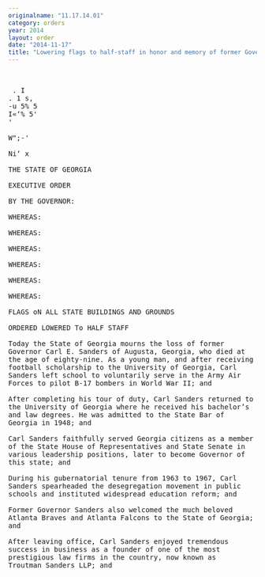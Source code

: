 ```yaml
---
originalname: "11.17.14.01"
category: orders
year: 2014
layout: order
date: "2014-11-17"
title: "Lowering flags to half-staff in honor and memory of former Governor of Georgia Carl E. Sanders"
---
```

<pre>
   

 . I
. 1 s,
-u 5% 5
I«‘% 5'
'

W";-'

Ni‘ x

THE STATE OF GEORGIA

EXECUTIVE ORDER

BY THE GOVERNOR:

WHEREAS:

WHEREAS:

WHEREAS:

WHEREAS:

WHEREAS:

WHEREAS:

FLAGS oN ALL STATE BUILDINGS AND GROUNDS

ORDERED LOWERED To HALF STAFF

Today the State of Georgia mourns the loss of former
Governor Carl E. Sanders of Augusta, Georgia, who died at
the age of eighty-nine. As a young man, and after receiving a
football scholarship to the University of Georgia, Carl
Sanders left school to voluntarily serve in the Army Air
Forces to pilot B-17 bombers in World War II; and

After completing his tour of duty, Carl Sanders returned to
the University of Georgia where he received his bachelor’s
and law degrees. He was admitted to the State Bar of
Georgia in 1948; and

Carl Sanders faithfully served Georgia citizens as a member
of the State House of Representatives and State Senate in
various leadership positions, later to become Governor of
this state; and

During his gubernatorial tenure from 1963 to 1967, Carl
Sanders spearheaded the desegregation movement in public
schools and instituted widespread education reform; and

Former Governor Sanders also welcomed the much beloved
Atlanta Braves and Atlanta Falcons to the State of Georgia;
and

After leaving office, Carl Sanders enjoyed tremendous
success in business as a founder of one of the most
prestigious law firms in the country, now known as
Troutman Sanders LLP; and

</pre>
